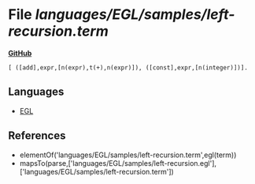 # File _languages/EGL/samples/left-recursion.term_
**[GitHub](https://github.com/softlang/yas/blob/master/languages/EGL/samples/left-recursion.term)**
```
[ ([add],expr,[n(expr),t(+),n(expr)]), ([const],expr,[n(integer)])].
```

## Languages
* [EGL](../languages/EGL.md)

## References
* elementOf('languages/EGL/samples/left-recursion.term',egl(term))
* mapsTo(parse,['languages/EGL/samples/left-recursion.egl'],['languages/EGL/samples/left-recursion.term'])
